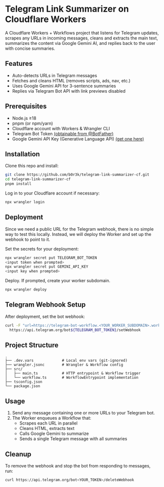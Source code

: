 # Telegram Link Summarizer on Cloudflare Workers

A Cloudflare Workers + Workflows project that listens for Telegram updates, scrapes any URLs in incoming messages, cleans and extracts the main text, summarizes the content via Google Gemini AI, and replies back to the user with concise summaries.

## Features

- Auto-detects URLs in Telegram messages  
- Fetches and cleans HTML (removes scripts, ads, nav, etc.)  
- Uses Google Gemini API for 3-sentence summaries  
- Replies via Telegram Bot API with link previews disabled  

## Prerequisites

- Node.js ≥18  
- pnpm (or npm/yarn)  
- Cloudflare account with Workers & Wrangler CLI  
- Telegram Bot Token [(obtainable from @BotFather)](https://telegram.me/BotFather)
- Google Gemini API Key (Generative Language API) [(get one here)](https://aistudio.google.com/app/apikey)

## Installation

Clone this repo and install:
```bash
git clone https://github.com/b0r3k/telegram-link-summarizer-cf.git
cd telegram-link-summarizer-cf
pnpm install
```

Log in to your Cloudflare account if necessary:

```bash
npx wrangler login
```


## Deployment

Since we need a public URL for the Telegram webhook, there is no simple way to test this locally. Instead, we will deploy the Worker and set up the webhook to point to it.

Set the secrets for your deployment:

```bash
npx wrangler secret put TELEGRAM_BOT_TOKEN
<input token when prompted>
npx wrangler secret put GEMINI_API_KEY
<input key when prompted>
```

Deploy. If prompted, create your worker subdomain.

```bash
npx wrangler deploy
```

## Telegram Webhook Setup

After deployment, set the bot webhook:

```bash
curl -F "url=https://telegram-bot-workflow.<YOUR_WORKER_SUBDOMAIN>.workers.dev" \
  https://api.telegram.org/bot${TELEGRAM_BOT_TOKEN}/setWebhook
```

## Project Structure

```
.
├── .dev.vars             # Local env vars (git-ignored)
├── wrangler.jsonc        # Wrangler & Workflow config
├── src/
│   ├── main.ts           # HTTP entrypoint & Workflow trigger
│   └── workflow.ts       # WorkflowEntrypoint implementation
├── tsconfig.json
└── package.json
```

## Usage

1. Send any message containing one or more URLs to your Telegram bot.  
2. The Worker enqueues a Workflow that:
   - Scrapes each URL in parallel  
   - Cleans HTML, extracts text  
   - Calls Google Gemini to summarize  
   - Sends a single Telegram message with all summaries  

## Cleanup

To remove the webhook and stop the bot from responding to messages, run:

```bash
curl https://api.telegram.org/bot<YOUR_TOKEN>/deleteWebhook
```